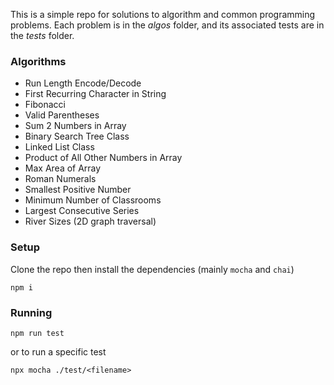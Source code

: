 This is a simple repo for solutions to algorithm and common programming problems. Each problem is in the _algos_ folder, and its associated tests are in the _tests_ folder.

### Algorithms

- Run Length Encode/Decode
- First Recurring Character in String
- Fibonacci
- Valid Parentheses
- Sum 2 Numbers in Array
- Binary Search Tree Class
- Linked List Class
- Product of All Other Numbers in Array
- Max Area of Array
- Roman Numerals
- Smallest Positive Number
- Minimum Number of Classrooms
- Largest Consecutive Series
- River Sizes (2D graph traversal)

### Setup

Clone the repo then install the dependencies (mainly `mocha` and `chai`)

```
npm i
```

### Running

```
npm run test
```

or to run a specific test

```
npx mocha ./test/<filename>
```
